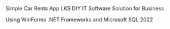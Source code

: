 Simple Car Rents App
LKS DIY IT Software Solution for Business

Using WinForms .NET Frameworks and Microsoft SQL 2022
